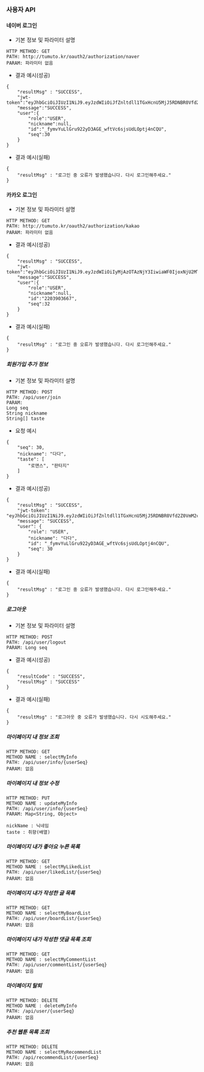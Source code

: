 ### 사용자 API

#### 네이버 로그인
* 기본 정보 및 파라미터 설명
```
HTTP METHOD: GET
PATH: http://tumuto.kr/oauth2/authorization/naver
PARAM: 파라미터 없음
```
* 결과 예시(성공)
```
{
    "resultMsg" : "SUCCESS",
    "jwt-token":"eyJhbGciOiJIUzI1NiJ9.eyJzdWIiOiJfZnltdll1TGxHcnU5MjJ5RDNBR0Vfd2Z0VmM2c2pzVWRMT3B0ajRuQ1FVIiwiaWF0IjoxNjU2MTQxMzMyLCJleHAiOjE2NTYxNDE0MTl9.AneWYGsR_dC6u2vJ23kL6zovFd7_fCBKMyzUs_89L3E",
    "message":"SUCCESS",
    "user":{
        "role":"USER",
        "nickname":null,
        "id":"_fymvYuLlGru922yD3AGE_wftVc6sjsUdLOptj4nCQU",
        "seq":30
    }
}
```
* 결과 예시(실패)
```
{
    "resultMsg" : "로그인 중 오류가 발생했습니다. 다시 로그인해주세요."
}
``` 
    
#### 카카오 로그인
* 기본 정보 및 파라미터 설명
```
HTTP METHOD: GET
PATH: http://tumuto.kr/oauth2/authorization/kakao
PARAM: 파라미터 없음
```
* 결과 예시(성공)
```
{
    "resultMsg" : "SUCCESS",
    "jwt-token":"eyJhbGciOiJIUzI1NiJ9.eyJzdWIiOiIyMjAzOTAzNjY3IiwiaWF0IjoxNjU2MTQxNDc3LCJleHAiOjE2NTYxNDE1NjN9.rvYDSgsRWWUzHw9eb_gLx0TpyJ1D7GIHtzAaEMImLr4",
    "message":"SUCCESS",
    "user":{
        "role":"USER",
        "nickname":null,
        "id":"2203903667",
        "seq":32
    }
}
```
* 결과 예시(실패)
```
{
    "resultMsg" : "로그인 중 오류가 발생했습니다. 다시 로그인해주세요."
}
``` 

##### 회원가입 추가 정보
* 기본 정보 및 파라미터 설명
```
HTTP METHOD: POST
PATH: /api/user/join
PARAM: 
Long seq
String nickname
String[] taste
```
* 요청 예시
```
{
    "seq": 30,
    "nickname": "다다",
    "taste": [
        "로맨스", "판타지"
    ]
}
```
* 결과 예시(성공)
```
{
    "resultMsg" : "SUCCESS",
    "jwt-token": "eyJhbGciOiJIUzI1NiJ9.eyJzdWIiOiJfZnltdll1TGxHcnU5MjJ5RDNBR0Vfd2Z0VmM2c2pzVWRMT3B0ajRuQ1FVIiwiaWF0IjoxNjU2MTQ3MzgxLCJleHAiOjE2NTYxNDc0Njh9.8u5hWq_QHFIlIO4gkPo2EgqNa6ZP_a_TGXPLUhijti8",
    "message": "SUCCESS",
    "user": {
        "role": "USER",
        "nickname": "다다",
        "id": "_fymvYuLlGru922yD3AGE_wftVc6sjsUdLOptj4nCQU",
        "seq": 30
    }
}
```
* 결과 예시(실패)
```
{
    "resultMsg" : "로그인 중 오류가 발생했습니다. 다시 로그인해주세요."
}
``` 

##### 로그아웃

* 기본 정보 및 파라미터 설명
```
HTTP METHOD: POST
PATH: /api/user/logout
PARAM: Long seq 
```
* 결과 예시(성공)
```
{
    "resultCode" : "SUCCESS",
    "resultMsg" : "SUCCESS"
}
```
* 결과 예시(실패)
```
{
    "resultMsg" : "로그아웃 중 오류가 발생했습니다. 다시 시도해주세요."
}
``` 

##### 마이페이지 내 정보 조회
```
HTTP METHOD: GET
METHOD NAME : selectMyInfo
PATH: /api/user/info/{userSeq}
PARAM: 없음
```

##### 마이페이지 내 정보 수정
```
HTTP METHOD: PUT
METHOD NAME : updateMyInfo
PATH: /api/user/info/{userSeq}
PARAM: Map<String, Object>

nickName : 닉네임
taste : 취향(배열)
```

##### 마이페이지 내가 좋아요 누른 목록
```
HTTP METHOD: GET
METHOD NAME : selectMyLikedList
PATH: /api/user/likedList/{userSeq}
PARAM: 없음
```

##### 마이페이지 내가 작성한 글 목록
```
HTTP METHOD: GET
METHOD NAME : selectMyBoardList
PATH: /api/user/boardList/{userSeq}
PARAM: 없음
```

##### 마이페이지 내가 작성한 댓글 목록 조회
```
HTTP METHOD: GET
METHOD NAME : selectMyCommentList
PATH: /api/user/commentList/{userSeq}
PARAM: 없음
```

##### 마이페이지 탈퇴
```
HTTP METHOD: DELETE
METHOD NAME : deleteMyInfo
PATH: /api/user/{userSeq}
PARAM: 없음
```

##### 추천 웹툰 목록 조회
```
HTTP METHOD: DELETE
METHOD NAME : selectMyRecommendList
PATH: /api/recommendList/{userSeq}
PARAM: 없음
```